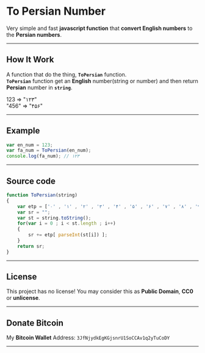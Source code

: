 # To Persian Number
Very simple and fast **javascript function** that **convert English numbers** to the **Persian numbers**.

---
## How It Work
A function that do the thing, **`ToPersian`** function.  
**`ToPersian`** function get an **English** number(string or number) and then return **Persian** number in **`string`**.

123 => "۱۲۳"  
"456" => "۴۵۶"

---
## Example
~~~javascript
var en_num = 123;
var fa_num = ToPersian(en_num);
console.log(fa_num); // ۱۲۳
~~~

---
## Source code
~~~javascript
function ToPersian(string)
{
    var etp = ['۰' , '۱' , '۲' , '۳' , '۴' , '۵' , '۶' , '۷' , '۸' , '۹'];
    var sr = "";
    var st = string.toString();
    for(var i = 0 ; i < st.length ; i++)
    {
        sr += etp[ parseInt(st[i]) ];
    }
    return sr;
}
~~~

---
## License
This project has no license! You may consider this as **Public Domain**, **CC0** or **unlicense**.

---
## Donate Bitcoin
My **Bitcoin Wallet** Address: `3JfNjydkEgKGjsnrU1SoCCAv1q2yTuCoDY`

---
